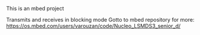 This is an mbed project

Transmits and receives in blocking mode
Gotto to mbed repository for more: https://os.mbed.com/users/varouzan/code/Nucleo_LSMDS3_senior_d/


